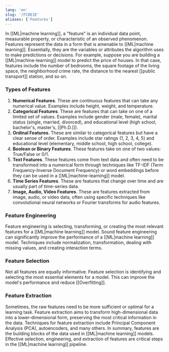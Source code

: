 ```yaml
---
lang: 'en'
slug: '/FC8E1E'
aliases: ['Features']
---
```


In [[ML|machine learning]], a "feature" is an individual data point, measurable property, or characteristic of an observed phenomenon. Features represent the data in a form that is amenable to [[ML|machine learning]]. Essentially, they are the variables or attributes the algorithm uses to make predictions or decisions. For example, suppose you are building a [[ML|machine-learning]] model to predict the price of houses. In that case, features include the number of bedrooms, the square footage of the living space, the neighborhood crime rate, the distance to the nearest [[public transport]] station, and so on.

### Types of Features

1. **Numerical Features**. These are continuous features that can take any numerical value. Examples include height, weight, and temperature.
2. **Categorical Features**. These are features that can take on one of a limited set of values. Examples include gender (male, female), marital status (single, married, divorced), and educational level (high school, bachelor's, master's, [[Ph.D.]]).
3. **Ordinal Features**. These are similar to categorical features but have a clear sense of order. Examples include star ratings (1, 2, 3, 4, 5) and educational level (elementary, middle school, high school, college).
4. **Boolean or Binary Features**. These features take on one of two values: True/False or 0/1.
5. **Text Features**. These features come from text data and often need to be transformed into a numerical form through techniques like TF-IDF (Term Frequency-Inverse Document Frequency) or word embeddings before they can be used in a [[ML|machine-learning]] model.
6. **Time Series Features**. These are features that change over time and are usually part of time-series data.
7. **Image, Audio, Video Features**. These are features extracted from image, audio, or video data, often using specific techniques like convolutional neural networks or Fourier transforms for audio features.

### Feature Engineering

Feature engineering is selecting, transforming, or creating the most relevant features for a [[ML|machine learning]] model. Sound feature engineering can significantly improve the performance of a [[ML|machine learning]] model. Techniques include normalization, transformation, dealing with missing values, and creating interaction terms.

### Feature Selection

Not all features are equally informative. Feature selection is identifying and selecting the most essential elements for a model. This can improve the model's performance and reduce [[Overfitting]].

### Feature Extraction

Sometimes, the raw features need to be more sufficient or optimal for a learning task. Feature extraction aims to transform high-dimensional data into a lower-dimensional form, preserving the most critical information in the data. Techniques for feature extraction include Principal Component Analysis (PCA), autoencoders, and many others. In summary, features are the building blocks of the data used in [[ML|machine learning]] models. Effective selection, engineering, and extraction of features are critical steps in the [[ML|machine learning]] pipeline.
